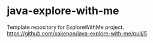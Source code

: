 # java-explore-with-me
Template repository for ExploreWithMe project.
https://github.com/xakepon/java-explore-with-me/pull/5

